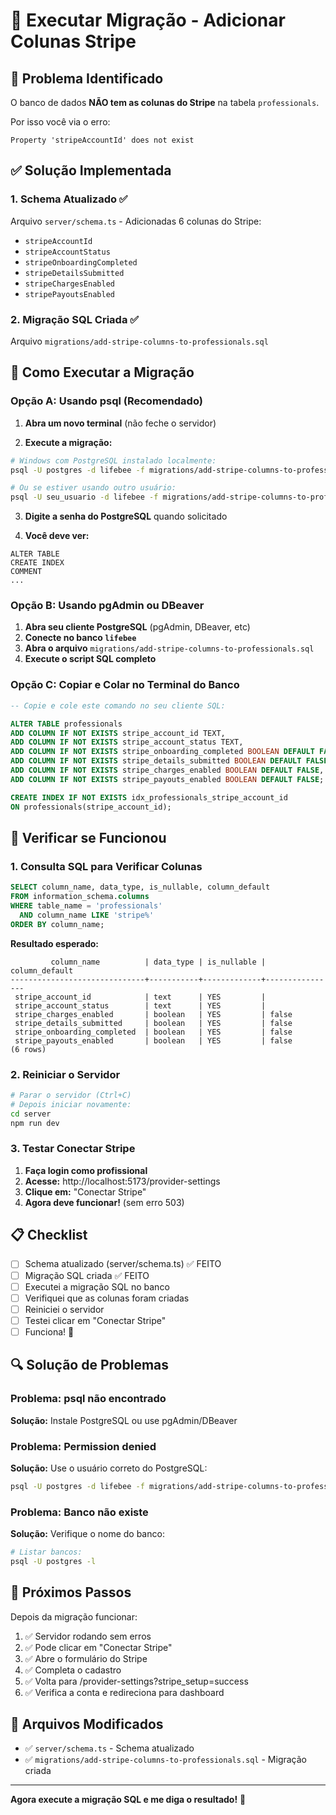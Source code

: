 # 🔧 Executar Migração - Adicionar Colunas Stripe

## 🎯 Problema Identificado

O banco de dados **NÃO tem as colunas do Stripe** na tabela `professionals`.

Por isso você via o erro:
```
Property 'stripeAccountId' does not exist
```

## ✅ Solução Implementada

### 1. Schema Atualizado ✅
Arquivo `server/schema.ts` - Adicionadas 6 colunas do Stripe:
- `stripeAccountId`
- `stripeAccountStatus`
- `stripeOnboardingCompleted`
- `stripeDetailsSubmitted`
- `stripeChargesEnabled`
- `stripePayoutsEnabled`

### 2. Migração SQL Criada ✅
Arquivo `migrations/add-stripe-columns-to-professionals.sql`

## 🚀 Como Executar a Migração

### Opção A: Usando psql (Recomendado)

1. **Abra um novo terminal** (não feche o servidor)

2. **Execute a migração:**

```bash
# Windows com PostgreSQL instalado localmente:
psql -U postgres -d lifebee -f migrations/add-stripe-columns-to-professionals.sql

# Ou se estiver usando outro usuário:
psql -U seu_usuario -d lifebee -f migrations/add-stripe-columns-to-professionals.sql
```

3. **Digite a senha do PostgreSQL** quando solicitado

4. **Você deve ver:**
```
ALTER TABLE
CREATE INDEX
COMMENT
...
```

### Opção B: Usando pgAdmin ou DBeaver

1. **Abra seu cliente PostgreSQL** (pgAdmin, DBeaver, etc)
2. **Conecte no banco `lifebee`**
3. **Abra o arquivo** `migrations/add-stripe-columns-to-professionals.sql`
4. **Execute o script SQL completo**

### Opção C: Copiar e Colar no Terminal do Banco

```sql
-- Copie e cole este comando no seu cliente SQL:

ALTER TABLE professionals
ADD COLUMN IF NOT EXISTS stripe_account_id TEXT,
ADD COLUMN IF NOT EXISTS stripe_account_status TEXT,
ADD COLUMN IF NOT EXISTS stripe_onboarding_completed BOOLEAN DEFAULT FALSE,
ADD COLUMN IF NOT EXISTS stripe_details_submitted BOOLEAN DEFAULT FALSE,
ADD COLUMN IF NOT EXISTS stripe_charges_enabled BOOLEAN DEFAULT FALSE,
ADD COLUMN IF NOT EXISTS stripe_payouts_enabled BOOLEAN DEFAULT FALSE;

CREATE INDEX IF NOT EXISTS idx_professionals_stripe_account_id 
ON professionals(stripe_account_id);
```

## 🧪 Verificar se Funcionou

### 1. Consulta SQL para Verificar Colunas

```sql
SELECT column_name, data_type, is_nullable, column_default
FROM information_schema.columns
WHERE table_name = 'professionals'
  AND column_name LIKE 'stripe%'
ORDER BY column_name;
```

**Resultado esperado:**
```
         column_name          | data_type | is_nullable | column_default
------------------------------+-----------+-------------+----------------
 stripe_account_id            | text      | YES         |
 stripe_account_status        | text      | YES         |
 stripe_charges_enabled       | boolean   | YES         | false
 stripe_details_submitted     | boolean   | YES         | false
 stripe_onboarding_completed  | boolean   | YES         | false
 stripe_payouts_enabled       | boolean   | YES         | false
(6 rows)
```

### 2. Reiniciar o Servidor

```bash
# Parar o servidor (Ctrl+C)
# Depois iniciar novamente:
cd server
npm run dev
```

### 3. Testar Conectar Stripe

1. **Faça login como profissional**
2. **Acesse:** http://localhost:5173/provider-settings
3. **Clique em:** "Conectar Stripe"
4. **Agora deve funcionar!** (sem erro 503)

## 📋 Checklist

- [ ] Schema atualizado (server/schema.ts) ✅ FEITO
- [ ] Migração SQL criada ✅ FEITO
- [ ] Executei a migração SQL no banco
- [ ] Verifiquei que as colunas foram criadas
- [ ] Reiniciei o servidor
- [ ] Testei clicar em "Conectar Stripe"
- [ ] Funciona! 🎉

## 🔍 Solução de Problemas

### Problema: psql não encontrado

**Solução:** Instale PostgreSQL ou use pgAdmin/DBeaver

### Problema: Permission denied

**Solução:** Use o usuário correto do PostgreSQL:
```bash
psql -U postgres -d lifebee -f migrations/add-stripe-columns-to-professionals.sql
```

### Problema: Banco não existe

**Solução:** Verifique o nome do banco:
```bash
# Listar bancos:
psql -U postgres -l
```

## 🎯 Próximos Passos

Depois da migração funcionar:

1. ✅ Servidor rodando sem erros
2. ✅ Pode clicar em "Conectar Stripe"
3. ✅ Abre o formulário do Stripe
4. ✅ Completa o cadastro
5. ✅ Volta para /provider-settings?stripe_setup=success
6. ✅ Verifica a conta e redireciona para dashboard

## 📁 Arquivos Modificados

- ✅ `server/schema.ts` - Schema atualizado
- ✅ `migrations/add-stripe-columns-to-professionals.sql` - Migração criada

---

**Agora execute a migração SQL e me diga o resultado!** 🚀


